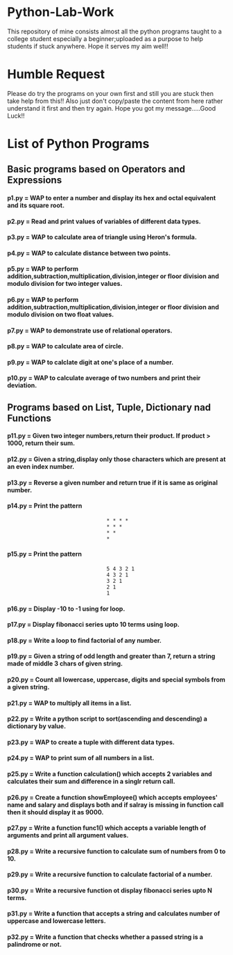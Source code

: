 # Python-Lab-Work
This repository of mine consists almost all the python programs taught to a college student especially a beginner;uploaded as a purpose to help students if stuck anywhere. Hope it serves my aim well!!  

# Humble Request 
Please do try the programs on your own first and still you are stuck then take help from this!!
Also just don't copy/paste the content from here rather understand it first and then try again.
Hope you got my message.....Good Luck!!

# List of Python Programs

## Basic programs based on Operators and Expressions

#### p1.py = WAP to enter a number and display its hex and octal equivalent and its square root.

#### p2.py = Read and print values of variables of different data types.

#### p3.py = WAP to calculate area of triangle using Heron's formula.

#### p4.py = WAP to calculate distance between two points.

#### p5.py = WAP to perform addition,subtraction,multiplication,division,integer or floor division and modulo division for two integer values.

#### p6.py = WAP to perform addition,subtraction,multiplication,division,integer or floor division and modulo division on two float values.

#### p7.py = WAP to demonstrate use of relational operators.

#### p8.py = WAP to calculate area of circle.

#### p9.py = WAP to calclate digit at one's place of a number.

#### p10.py = WAP to calculate average of two numbers and print their deviation.


## Programs based on List, Tuple, Dictionary nad Functions

#### p11.py = Given two integer numbers,return their product. If product > 1000, return their sum.

#### p12.py = Given a string,display only those characters which are present at an even index number.

#### p13.py = Reverse a given number and return true if it is same as original number.

#### p14.py = Print the pattern    
                                    * * * *
                                    * * *
                                    * *
                                    *

#### p15.py = Print the pattern    
                                    5 4 3 2 1
                                    4 3 2 1
                                    3 2 1
                                    2 1
                                    1

#### p16.py = Display -10 to -1 using for loop.

#### p17.py = Display fibonacci series upto 10 terms using loop.

#### p18.py = Write a loop to find factorial of any number.

#### p19.py = Given a string of odd length and greater than 7, return a string made of middle 3 chars of given string.

#### p20.py = Count all lowercase, uppercase, digits and special symbols from a given string.

#### p21.py = WAP to multiply all items in a list.

#### p22.py = Write a python script to sort(ascending and descending) a dictionary by value.

#### p23.py = WAP to create a tuple with different data types.

#### p24.py = WAP to print sum of all numbers in a list.

#### p25.py = Write a function calculation() which accepts 2 variables and calculates their sum and difference in a singlr return call.

#### p26.py = Create a function showEmployee() which accepts employees' name and salary and displays both and if salray is missing in function call then it should display it as 9000.

#### p27.py = Write a function func1() which accepts a variable length of arguments and print all argument values.

#### p28.py = Write a recursive function to calculate sum of numbers from 0 to 10.

#### p29.py = Write a recursive function to calculate factorial of a number. 

#### p30.py = Write a recursive function ot display fibonacci series upto N terms.

#### p31.py = Write a function that accepts a string and calculates number of uppercase and lowercase letters.

#### p32.py = Write a function that checks whether a passed string is a palindrome or not.
